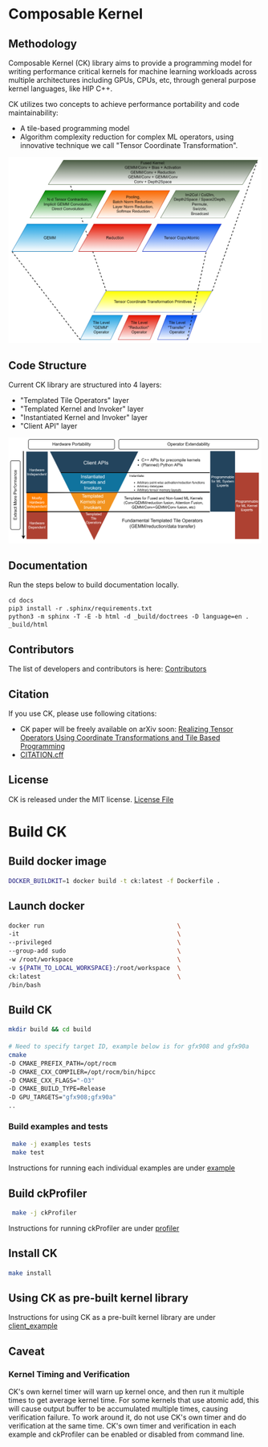 # Composable Kernel

## Methodology
Composable Kernel (CK) library aims to provide a programming model for writing performance critical kernels for machine learning workloads across multiple architectures including GPUs, CPUs, etc, through general purpose kernel languages, like HIP C++.

CK utilizes two concepts to achieve performance portability and code maintainability:
* A tile-based programming model
* Algorithm complexity reduction for complex ML operators, using innovative technique we call "Tensor Coordinate Transformation".

![ALT](/docs/data/ck_component.png "CK Components")

## Code Structure
Current CK library are structured into 4 layers:
* "Templated Tile Operators" layer
* "Templated Kernel and Invoker" layer
* "Instantiated Kernel and Invoker" layer
* "Client API" layer

![ALT](/docs/data/ck_layer.png "CK Layers")

## Documentation

Run the steps below to build documentation locally.

```
cd docs
pip3 install -r .sphinx/requirements.txt
python3 -m sphinx -T -E -b html -d _build/doctrees -D language=en . _build/html
```

## Contributors
The list of developers and contributors is here: [Contributors](/CONTRIBUTORS.md)

## Citation
If you use CK, please use following citations:
* CK paper will be freely available on arXiv soon: [Realizing Tensor Operators Using Coordinate Transformations and Tile Based Programming](???)
* [CITATION.cff](/CITATION.cff)

## License
CK is released under the MIT license. [License File](/LICENSE)


# Build CK

## Build docker image
```bash
DOCKER_BUILDKIT=1 docker build -t ck:latest -f Dockerfile .
```

## Launch docker
```bash
docker run                                     \
-it                                            \
--privileged                                   \
--group-add sudo                               \
-w /root/workspace                             \
-v ${PATH_TO_LOCAL_WORKSPACE}:/root/workspace  \
ck:latest                                      \
/bin/bash
```

## Build CK
```bash
mkdir build && cd build

# Need to specify target ID, example below is for gfx908 and gfx90a
cmake                                                                                             \
-D CMAKE_PREFIX_PATH=/opt/rocm                                                                    \
-D CMAKE_CXX_COMPILER=/opt/rocm/bin/hipcc                                                         \
-D CMAKE_CXX_FLAGS="-O3"                                                                          \
-D CMAKE_BUILD_TYPE=Release                                                                       \
-D GPU_TARGETS="gfx908;gfx90a"                                                                    \
..
```

### Build examples and tests
```bash
 make -j examples tests
 make test
```

Instructions for running each individual examples are under [example](/example)


## Build ckProfiler
```bash
 make -j ckProfiler
```
Instructions for running ckProfiler are under [profiler](/profiler)

## Install CK
```bash
make install
```

## Using CK as pre-built kernel library
Instructions for using CK as a pre-built kernel library are under [client_example](/client_example)

## Caveat
### Kernel Timing and Verification
CK's own kernel timer will warn up kernel once, and then run it multiple times
to get average kernel time. For some kernels that use atomic add, this will cause
output buffer to be accumulated multiple times, causing verification failure.
To work around it, do not use CK's own timer and do verification at the same time.
CK's own timer and verification in each example and ckProfiler can be enabled or
disabled from command line.
